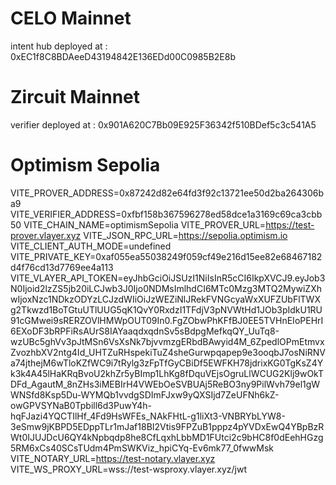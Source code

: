 
# CELO Mainnet
intent hub deployed at                 : 0xEC1f8C8BDAeeD43194842E136EDd00C0985B2E8b

# Zircuit Mainnet
verifier deployed at                   : 0x901A620C7Bb09E925F36342f510BDef5c3c541A5


# Optimism Sepolia
VITE_PROVER_ADDRESS=0x87242d82e64fd3f92c13721ee50d2ba264306ba9
VITE_VERIFIER_ADDRESS=0xfbf158b367596278ed58dce1a3169c69ca3cbb50
VITE_CHAIN_NAME=optimismSepolia
VITE_PROVER_URL=https://test-prover.vlayer.xyz
VITE_JSON_RPC_URL=https://sepolia.optimism.io
VITE_CLIENT_AUTH_MODE=undefined
VITE_PRIVATE_KEY=0xaf055ea55038249f059cf49e216d15ee82e68467182d4f76cd13d7769ee4a113
VITE_VLAYER_API_TOKEN=eyJhbGciOiJSUzI1NiIsInR5cCI6IkpXVCJ9.eyJob3N0Ijoid2lzZS5jb20iLCJwb3J0Ijo0NDMsImlhdCI6MTc0Mzg3MTQ2MywiZXhwIjoxNzc1NDkzODYzLCJzdWIiOiJzWEZiNlJRekFVNGcyaWxXUFZUbFlTWXg2Tkwzd1BoTGtuUTlUUG5qK1QvY0RxdzI1TFdjV3pNVWtHd1JOb3pIdkU1RU91cGMwei9sRERZOVlHMWpOUT09In0.FgZObwPhKFfBJ0EE5TVHnEIoPEHrI6EXoDF3bRPFiRsAUrS8IAYaaqdxqdnSv5sBdpgMefkqQY_UuTq8-wzUBc5ghVv3pJtMSn6VsXsNk7bjvvmzgERbdBAwyid4M_6ZpedlOPmEtmvxZvozhbXV2ntg4Id_UHTZuRHspekiTuZ4sheGurwpqapep9e3ooqbJ7osNiRNVa74jthejM6wTloKZfWC9i7tRylg3zFpTfGyCBiDf5EWFKH78jdrixKG0TgKsZ4Yk3k4A45lHaKRqBvoU2khZr5yBImp1LhKg8fDquVEjsOgruLlWCUG2Klj9wOkTDFd_AgautM_8nZHs3iMEBIrH4VWEbOeSVBUAj5ReBO3ny9PilWvh79el1gWWNSfd8Ksp5Du-WYMQb1vvdgSDImFJxw9yQXSIjd7ZeUFNh6kZ-owGPVSYNaB0Tpbill6d3PuwY4h-hqFJazi4YQCTIlHf_4Fd9HsWFEs_NAkFHtL-g1liXt3-VNBRYbLYW8-3eSmw9jKBPD5EDppTLr1mJaf18BI2Vtis9FPZuB1pppz4pYVDxEwQ4YBpBzRWt0IJUJDcU6QY4kNpbqdp8he8CfLqxhLbbMD1FUtci2c9bHC8f0dEehHGzg5RM6xCs40SCsTUdm4PmSWKViz_hpiCYq-Ev6mk77_0fwwMsk
VITE_NOTARY_URL=https://test-notary.vlayer.xyz
VITE_WS_PROXY_URL=wss://test-wsproxy.vlayer.xyz/jwt